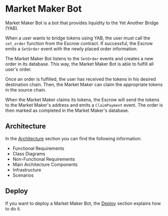 # Market Maker Bot

Market Maker Bot is a bot that provides liquidity to the Yet Another 
Bridge (YAB).

When a user wants to bridge tokens using YAB, the user must call the `set_order` function from the Escrow contract.
If successful, the Escrow emits a `SetOrder` event with the newly placed order information.

The Market Maker Bot listens to the `SetOrder` events and creates a new order in its database.
This way, the Market Maker Bot is able to fulfill all user's order.

Once an order is fulfilled, the user has received the tokens in his desired destination chain. Then,
the Market Maker can claim the appropriate tokens in the source chain.

When the Market Maker claims its tokens, the Escrow will send the tokens to the Market Maker's address and emits a `ClaimPayment` event. 
The order is then marked as completed in the Market Maker's database.

## Architecture
In the [Architecture](architecture.md) section you can find the following information:
- Functional Requirements
- Class Diagrams
- Non-Functional Requirements
- Main Architecture Components
- Infrastructure
- Scenarios

## Deploy
If you want to deploy a Market Maker Bot, the [Deploy](deploy.md) section explains how to do it.
